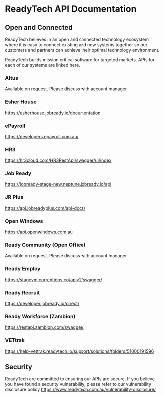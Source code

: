 # ReadyTech API Documentation

## Open and Connected

ReadyTech believes in an open and connected technology ecosystem where it is easy to connect existing and new systems together so our customers and partners can achieve their optimal technology environment.

ReadyTech builds mission critical software for targeted markets. APIs for each of our systems are linked here.


### Altus

Available on request. Please discuss with account manager

### Esher House

https://esherhouse.jobready.io/documentation

### ePayroll

https://developers.epayroll.com.au/

### HR3

https://hr3cloud.com/HR3RestApi/swagger/ui/index

### Job Ready

https://jobready-stage-new.neptune.jobready.io/api

### JR Plus

https://api.jobreadyplus.com/api-docs/

### Open Windows

https://api.openwindows.com.au

### Ready Community (Open Office)

Available on request. Please discuss with account manager

### Ready Employ

https://stagevm.currentjobs.co/apiv2/swagger/

### Ready Recruit

https://developer.jobready.io/direct/

### Ready Workforce (Zambion)

https://restapi.zambion.com/swagger/

### VETtrak

https://help-vettrak.readytech.io/support/solutions/folders/51000191596

## Security

ReadyTech are committed to ensuring our APIs are secure. If you believe you have found a security vulnerability, please refer to our vulnerability disclosure policy
https://www.readytech.com.au/vulnerability-disclosure/
